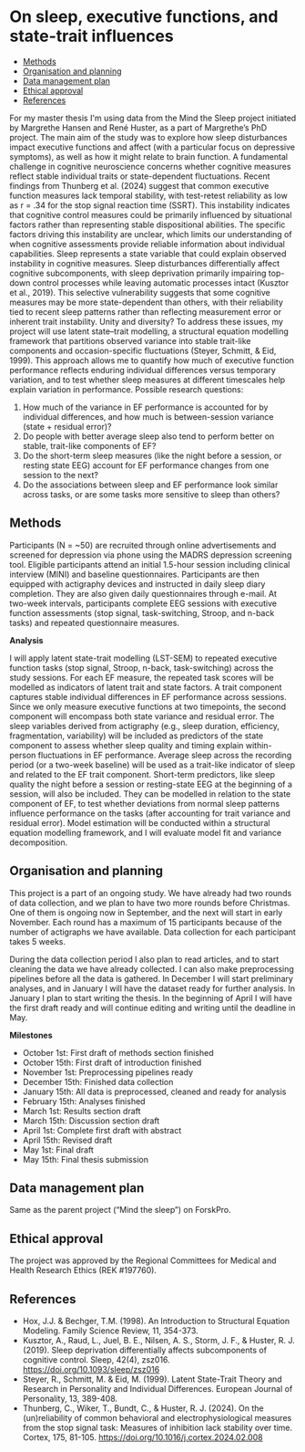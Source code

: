 # On sleep, executive functions, and state-trait influences

- [Methods](#methods)
- [Organisation and planning](#organisation-and-planning)
- [Data management plan](#data-management-plan)
- [Ethical approval](#ethical-approval)
- [References](#references)

For my master thesis I'm using data from the Mind the Sleep project initiated by Margrethe Hansen and René Huster, as a part of Margrethe’s PhD project. The main aim of the study was to explore how sleep disturbances impact executive functions and affect (with a particular focus on depressive symptoms), as well as how it might relate to brain function.
A fundamental challenge in cognitive neuroscience concerns whether cognitive measures reflect stable individual traits or state-dependent fluctuations. Recent findings from Thunberg et al. (2024) suggest that common executive function measures lack temporal stability, with test-retest reliability as low as r = .34 for the stop signal reaction time (SSRT). This instability indicates that cognitive control measures could be primarily influenced by situational factors rather than representing stable dispositional abilities. The specific factors driving this instability are unclear, which limits our understanding of when cognitive assessments provide reliable information about individual capabilities.
Sleep represents a state variable that could explain observed instability in cognitive measures. Sleep disturbances differentially affect cognitive subcomponents, with sleep deprivation primarily impairing top-down control processes while leaving automatic processes intact (Kusztor et al., 2019). This selective vulnerability suggests that some cognitive measures may be more state-dependent than others, with their reliability tied to recent sleep patterns rather than reflecting measurement error or inherent trait instability.
Unity and diversity? 
To address these issues, my project will use latent state–trait modelling, a structural equation modelling framework that partitions observed variance into stable trait-like components and occasion-specific fluctuations (Steyer, Schmitt, & Eid, 1999). This approach allows me to quantify how much of executive function performance reflects enduring individual differences versus temporary variation, and to test whether sleep measures at different timescales help explain variation in performance. 
Possible research questions:
1.	How much of the variance in EF performance is accounted for by individual differences, and how much is between-session variance (state + residual error)?
2.	Do people with better average sleep also tend to perform better on stable, trait-like components of EF?
3.	Do the short-term sleep measures (like the night before a session, or resting state EEG) account for EF performance changes from one session to the next?
4.	Do the associations between sleep and EF performance look similar across tasks, or are some tasks more sensitive to sleep than others?

## Methods
Participants (N = ~50) are recruited through online advertisements and screened for depression via phone using the MADRS depression screening tool. Eligible participants attend an initial 1.5-hour session including clinical interview (MINI) and baseline questionnaires. Participants are then equipped with actigraphy devices and instructed in daily sleep diary completion. They are also given daily questionnaires through e-mail. At two-week intervals, participants complete EEG sessions with executive function assessments (stop signal, task-switching, Stroop, and n-back tasks) and repeated questionnaire measures.


**Analysis**


I will apply latent state-trait modelling (LST-SEM) to repeated executive function tasks (stop signal, Stroop, n-back, task-switching) across the study sessions. For each EF measure, the repeated task scores will be modelled as indicators of latent trait and state factors. A trait component captures stable individual differences in EF performance across sessions. Since we only measure executive functions at two timepoints, the second component will encompass both state variance and residual error. 
The sleep variables derived from actigraphy (e.g., sleep duration, efficiency, fragmentation, variability) will be included as predictors of the state component to assess whether sleep quality and timing explain within-person fluctuations in EF performance. Average sleep across the recording period (or a two-week baseline) will be used as a trait-like indicator of sleep and related to the EF trait component. Short-term predictors, like sleep quality the night before a session or resting-state EEG at the beginning of a session, will also be included. They can be modelled in relation to the state component of EF, to test whether deviations from normal sleep patterns influence performance on the tasks (after accounting for trait variance and residual error). Model estimation will be conducted within a structural equation modelling framework, and I will evaluate model fit and variance decomposition.

## Organisation and planning
This project is a part of an ongoing study. We have already had two rounds of data collection, and we plan to have two more rounds before Christmas. One of them is ongoing now in September, and the next will start in early November. Each round has a maximum of 15 participants because of the number of actigraphs we have available. Data collection for each participant takes 5 weeks.
 
During the data collection period I also plan to read articles, and to start cleaning the data we have already collected. I can also make preprocessing pipelines before all the data is gathered. In December I will start preliminary analyses, and in January I will have the dataset ready for further analysis. In January I plan to start writing the thesis. In the beginning of April I will have the first draft ready and will continue editing and writing until the deadline in May. 


**Milestones**

- October 1st: First draft of methods section finished
- October 15th: First draft of introduction finished
- November 1st: Preprocessing pipelines ready 
- December 15th: Finished data collection
- January 15th: All data is preprocessed, cleaned and ready for analysis
- February 15th: Analyses finished
- March 1st: Results section draft
- March 15th: Discussion section draft 
- April 1st: Complete first draft with abstract
- April 15th: Revised draft 
- May 1st: Final draft
- May 15th: Final thesis submission

## Data management plan
Same as the parent project (“Mind the sleep”) on ForskPro.

## Ethical approval
The project was approved by the Regional Committees for Medical and Health Research Ethics (REK #197760).

## References
- Hox, J.J. & Bechger, T.M. (1998). An Introduction to Structural Equation Modeling. Family Science Review, 11, 354-373. 
- Kusztor, A., Raud, L., Juel, B. E., Nilsen, A. S., Storm, J. F., & Huster, R. J. (2019). Sleep deprivation differentially affects subcomponents of cognitive control. Sleep, 42(4), zsz016. https://doi.org/10.1093/sleep/zsz016
- Steyer, R., Schmitt, M. & Eid, M. (1999). Latent State-Trait Theory and Research in Personality and Individual Differences. European Journal of Personality, 13, 389-408.
- Thunberg, C., Wiker, T., Bundt, C., & Huster, R. J. (2024). On the (un)reliability of common behavioral and electrophysiological measures from the stop signal task: Measures of inhibition lack stability over time. Cortex, 175, 81-105. https://doi.org/10.1016/j.cortex.2024.02.008
